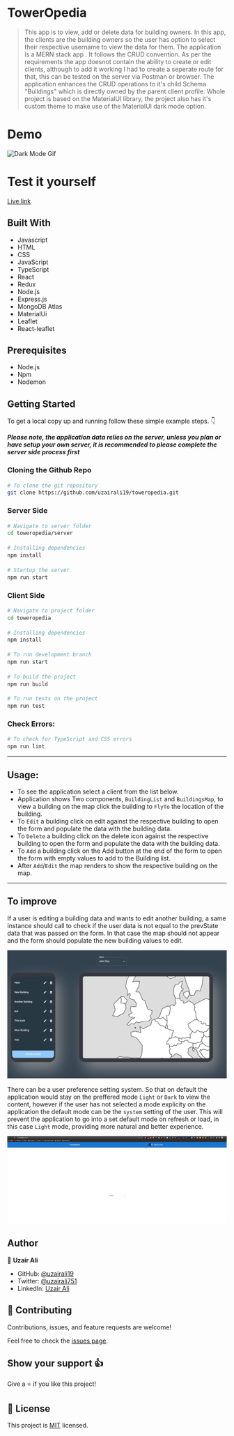# TowerOpedia

> This app is to view, add or delete data for building owners. In this app, the clients are the building owners so the user has option to select their respective username to view the data for them. The application is a MERN stack app . It follows the CRUD convention. As per the requirements the app doesnot contain the ability to create or edit clients, although to add it working I had to create a seperate route for that, this can be tested on the server via Postman or browser. The application enhances the CRUD operations to it's child Schema "Buildings" which is directly owned by the parent client profile. Whole project is based on the MaterialUI library, the project also has it's custom theme to make use of the MaterialUI dark mode option.

# Demo

![Dark Mode Gif](./darkmode.gif) 


# Test it yourself

[Live link](https://622e7e1a146129170d0bf44d--confident-fermat-8811d2.netlify.app/)


## Built With

- Javascript
- HTML
- CSS
- JavaScript
- TypeScript
- React
- Redux
- Node.js
- Express.js
- MongoDB Atlas
- MaterialUi
- Leaflet
- React-leaflet

## Prerequisites

- Node.js
- Npm
- Nodemon

## Getting Started

To get a local copy up and running follow these simple example steps. 👇

***Please note, the application data relies on the server, unless you plan or have setup your own server, it is recommended to please complete the server side process first***

### Cloning the Github Repo

```bash
# To clone the git repository
git clone https://github.com/uzairali19/toweropedia.git
```

### Server Side

```bash
# Navigate to server folder
cd toweropedia/server

# Installing dependencies
npm install

# Startup the server
npm run start
```

### Client Side

```bash
# Navigate to project folder
cd toweropedia

# Installing dependencies
npm install

# To run development branch
npm run start

# To build the project
npm run build

# To run tests on the project
npm run test
```

### Check Errors:

```bash
# To check for TypeScript and CSS errors
npm run lint
```
---

## Usage:

- To see the application select a client from the list below.
- Application shows Two components, `BuildingList` and `BuildingsMap`, to view a building on the map click the building to `FlyTo` the location of the building.
- To `Edit` a building click on edit against the respective building to open the form and populate the data with the building data.
- To `Delete` a building click on the delete icon against the respective building to open the form and populate the data with the building data.
- To `Add` a building click on the Add button at the end of the form to open the form with empty values to add to the Building list.
- After `Add`/`Edit` the map renders to show the respective building on the map.

---
## To improve

If a user is editing a building data and wants to edit another building, a same instance should call to check if the user data is not equal to the prevState data that was passed on the form. In that case the map should not appear and the form should populate the new building values to edit.

![Edit Form](./Editfrom.gif)

There can be a user preference setting system. So that on default the application would stay on the preffered mode `Light` or `Dark` to view the content, however if the user has not selected a mode explicity on the application the default mode can be the `system` setting of the user. This will prevent the application to go into a set default mode on refresh or load, in this case `Light` mode, providing more natural and better experience.

![Dark Mode Improvement](./darkImprove.gif)




## Author

👤 **Uzair Ali**

- GitHub: [@uzairali19](https://github.com/uzairali19)
- Twitter: [@uzairali751](https://twitter.com/Uzairali751)
- LinkedIn: [Uzair Ali](https://www.linkedin.com/in/uzairali19/)

## 🤝 Contributing

Contributions, issues, and feature requests are welcome!

Feel free to check the [issues page](https://github.com/uzairali19/toweropedia/issues/).

## Show your support 👍

Give a ⭐️ if you like this project!

## 📝 License

This project is [MIT](./MIT.md) licensed.
